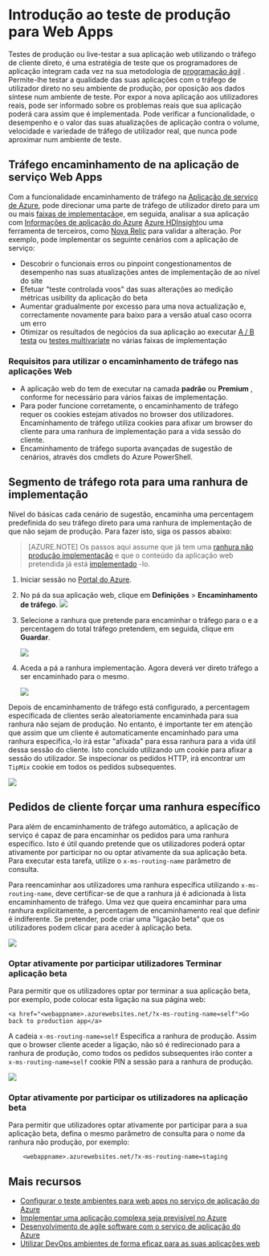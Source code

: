 <properties
    pageTitle="Introdução ao teste de produção para Web Apps"
    description="Saiba mais sobre o teste na funcionalidade de produção (Sugestão) no Azure aplicação de serviço Web Apps."
    services="app-service\web"
    documentationCenter=""
    authors="cephalin"
    manager="wpickett"
    editor=""/>

<tags
    ms.service="app-service-web"
    ms.workload="web"
    ms.tgt_pltfrm="na"
    ms.devlang="na"
    ms.topic="article"
    ms.date="01/13/2016"
    ms.author="cephalin"/>

# <a name="get-started-with-test-in-production-for-web-apps"></a>Introdução ao teste de produção para Web Apps

Testes de produção ou live-testar a sua aplicação web utilizando o tráfego de cliente direto, é uma estratégia de teste que os programadores de aplicação integram cada vez na sua metodologia de [programação ágil](https://en.wikipedia.org/wiki/Agile_software_development) . Permite-lhe testar a qualidade das suas aplicações com o tráfego de utilizador direto no seu ambiente de produção, por oposição aos dados síntese num ambiente de teste. Por expor a nova aplicação aos utilizadores reais, pode ser informado sobre os problemas reais que sua aplicação poderá cara assim que é implementada. Pode verificar a funcionalidade, o desempenho e o valor das suas atualizações de aplicação contra o volume, velocidade e variedade de tráfego de utilizador real, que nunca pode aproximar num ambiente de teste.

## <a name="traffic-routing-in-app-service-web-apps"></a>Tráfego encaminhamento de na aplicação de serviço Web Apps

Com a funcionalidade encaminhamento de tráfego na [Aplicação de serviço de Azure](http://go.microsoft.com/fwlink/?LinkId=529714), pode direcionar uma parte de tráfego de utilizador direto para um ou mais [faixas de implementação](web-sites-staged-publishing.md)e, em seguida, analisar a sua aplicação com [Informações de aplicação do Azure](/services/application-insights/) [Azure HDInsight](/services/hdinsight/)ou uma ferramenta de terceiros, como [Nova Relic](/marketplace/partners/newrelic/newrelic/) para validar a alteração. Por exemplo, pode implementar os seguinte cenários com a aplicação de serviço:

- Descobrir o funcionais erros ou pinpoint congestionamentos de desempenho nas suas atualizações antes de implementação de ao nível do site
- Efetuar "teste controlada voos" das suas alterações ao medição métricas usibility da aplicação do beta
- Aumentar gradualmente por excesso para uma nova actualização e, correctamente novamente para baixo para a versão atual caso ocorra um erro 
- Otimizar os resultados de negócios da sua aplicação ao executar [A / B testa](https://en.wikipedia.org/wiki/A/B_testing) ou [testes multivariate](https://en.wikipedia.org/wiki/Multivariate_testing_in_marketing) no várias faixas de implementação

### <a name="requirements-for-using-traffic-routing-in-web-apps"></a>Requisitos para utilizar o encaminhamento de tráfego nas aplicações Web

- A aplicação web do tem de executar na camada **padrão** ou **Premium** , conforme for necessário para vários faixas de implementação.
- Para poder funcione corretamente, o encaminhamento de tráfego requer os cookies estejam ativados no browser dos utilizadores. Encaminhamento de tráfego utiliza cookies para afixar um browser do cliente para uma ranhura de implementação para a vida sessão do cliente.
- Encaminhamento de tráfego suporta avançadas de sugestão de cenários, através dos cmdlets do Azure PowerShell.

## <a name="route-traffic-segment-to-a-deployment-slot"></a>Segmento de tráfego rota para uma ranhura de implementação

Nível do básicas cada cenário de sugestão, encaminha uma percentagem predefinida do seu tráfego direto para uma ranhura de implementação de que não sejam de produção. Para fazer isto, siga os passos abaixo:

>[AZURE.NOTE] Os passos aqui assume que já tem uma [ranhura não produção implementação](web-sites-staged-publishing.md) e que o conteúdo da aplicação web pretendida já está [implementado](web-sites-deploy.md) -lo.

1. Iniciar sessão no [Portal do Azure](https://portal.azure.com/).
2. No pá da sua aplicação web, clique em **Definições** > **Encaminhamento de tráfego**.
  ![](./media/app-service-web-test-in-production/01-traffic-routing.png)
3. Selecione a ranhura que pretende para encaminhar o tráfego para o e a percentagem do total tráfego pretendem, em seguida, clique em **Guardar**.

    ![](./media/app-service-web-test-in-production/02-select-slot.png)

4. Aceda a pá a ranhura implementação. Agora deverá ver direto tráfego a ser encaminhado para o mesmo.

    ![](./media/app-service-web-test-in-production/03-traffic-routed.png)

Depois de encaminhamento de tráfego está configurado, a percentagem especificada de clientes serão aleatoriamente encaminhada para sua ranhura não sejam de produção. No entanto, é importante ter em atenção que assim que um cliente é automaticamente encaminhado para uma ranhura específica,-lo irá estar "afixada" para essa ranhura para a vida útil dessa sessão do cliente. Isto concluído utilizando um cookie para afixar a sessão do utilizador. Se inspecionar os pedidos HTTP, irá encontrar um `TipMix` cookie em todos os pedidos subsequentes.

![](./media/app-service-web-test-in-production/04-tip-cookie.png)

## <a name="force-client-requests-to-a-specific-slot"></a>Pedidos de cliente forçar uma ranhura específico

Para além de encaminhamento de tráfego automático, a aplicação de serviço é capaz de para encaminhar os pedidos para uma ranhura específico. Isto é útil quando pretende que os utilizadores poderá optar ativamente por participar no ou optar ativamente da sua aplicação beta. Para executar esta tarefa, utilize o `x-ms-routing-name` parâmetro de consulta.

Para reencaminhar aos utilizadores uma ranhura específica utilizando `x-ms-routing-name`, deve certificar-se de que a ranhura já é adicionada à lista encaminhamento de tráfego. Uma vez que queira encaminhar para uma ranhura explicitamente, a percentagem de encaminhamento real que definir é indiferente. Se pretender, pode criar uma "ligação beta" que os utilizadores podem clicar para aceder à aplicação beta.

![](./media/app-service-web-test-in-production/06-enable-x-ms-routing-name.png)

### <a name="opt-users-out-of-beta-app"></a>Optar ativamente por participar utilizadores Terminar aplicação beta

Para permitir que os utilizadores optar por terminar a sua aplicação beta, por exemplo, pode colocar esta ligação na sua página web:

    <a href="<webappname>.azurewebsites.net/?x-ms-routing-name=self">Go back to production app</a>

A cadeia `x-ms-routing-name=self` Especifica a ranhura de produção. Assim que o browser cliente aceder a ligação, não só é redirecionado para a ranhura de produção, como todos os pedidos subsequentes irão conter a `x-ms-routing-name=self` cookie PIN a sessão para a ranhura de produção.

![](./media/app-service-web-test-in-production/05-access-production-slot.png)

### <a name="opt-users-in-to-beta-app"></a>Optar ativamente por participar os utilizadores na aplicação beta

Para permitir que utilizadores optar ativamente por participar para a sua aplicação beta, defina o mesmo parâmetro de consulta para o nome da ranhura não produção, por exemplo:

        <webappname>.azurewebsites.net/?x-ms-routing-name=staging

## <a name="more-resources"></a>Mais recursos ##

-   [Configurar o teste ambientes para web apps no serviço de aplicação do Azure](web-sites-staged-publishing.md)
-   [Implementar uma aplicação complexa seja previsível no Azure](app-service-deploy-complex-application-predictably.md)
-   [Desenvolvimento de agile software com o serviço de aplicação do Azure](app-service-agile-software-development.md)
-   [Utilizar DevOps ambientes de forma eficaz para as suas aplicações web](app-service-web-staged-publishing-realworld-scenarios.md)
